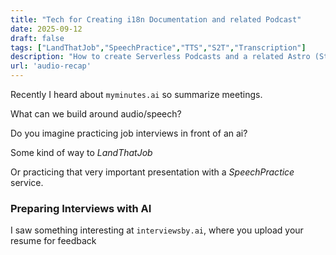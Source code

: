 ```yaml
---
title: "Tech for Creating i18n Documentation and related Podcast"
date: 2025-09-12
draft: false
tags: ["LandThatJob","SpeechPractice","TTS","S2T","Transcription"]
description: "How to create Serverless Podcasts and a related Astro (Starlight and AstroPod) website for them. With a look to Code2Prompt and Research Agents."
url: 'audio-recap'
---
```



Recently I heard about `myminutes.ai` so summarize meetings.

What can we build around audio/speech?

Do you imagine practicing job interviews in front of an ai?

Some kind of way to *LandThatJob*

Or practicing that very important presentation with a *SpeechPractice* service.


### Preparing Interviews with AI

I saw something interesting at `interviewsby.ai`, where you upload your resume for feedback

